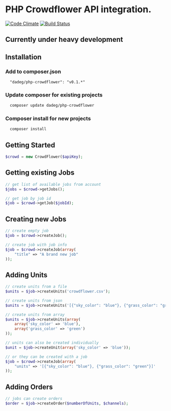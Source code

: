 # PHP Crowdflower API integration.
[![Code Climate](https://codeclimate.com/github/dadeg/php-crowdflower.png)](https://codeclimate.com/github/dadeg/php-crowdflower)
[![Build Status](https://travis-ci.org/dadeg/php-crowdflower.svg?branch=master)](https://travis-ci.org/dadeg/php-crowdflower)
## Currently under heavy development

## Installation
### Add to composer.json
```
  "dadeg/php-crowdflower": "v0.1.*"
```

### Update composer for existing projects
```bash
  composer update dadeg/php-crowdflower
```

### Composer install for new projects
```bash
  composer install
```

## Getting Started
```php
$crowd = new CrowdFlower($apiKey);
```

## Getting existing Jobs
```php
// get list of available jobs from account
$jobs = $crowd->getJobs();

// get job by job id
$job = $crowd->getJob($jobId);
```

## Creating new Jobs
```php
// create empty job
$job = $crowd->createJob();

// create job with job info
$job = $crowd->createJob(array(
    "title" => "A brand new job"
));
```

## Adding Units
```php
// create units from a file
$units = $job->createUnits('crowdflower.csv');

// create units from json
$units = $job->createUnits('[{"sky_color": "blue"}, {"grass_color": "green"}]');

// create units from array
$units = $job->createUnits(array(
    array('sky_color' => 'blue'),
    array('grass_color' => 'green')
));

// units can also be created individually
$unit = $job->createUnit(array('sky_color' => 'blue'));

// or they can be created with a job
$job = $crowd->createJob(array(
    "units" => '[{"sky_color": "blue"}, {"grass_color": "green"}]'
));
```

## Adding Orders
```php
// jobs can create orders
$order = $job->createOrder($numberOfUnits, $channels);
```
